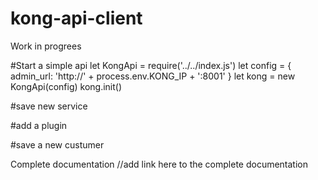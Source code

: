 # kong-api-client


Work in progrees

#Start a simple api
let KongApi = require('../../index.js')
let config = {
	admin_url: 'http://' + process.env.KONG_IP + ':8001'
}
let kong = new KongApi(config)
kong.init()

#save new service

#add a plugin

#save a new custumer


Complete documentation
    //add link here to the complete documentation
